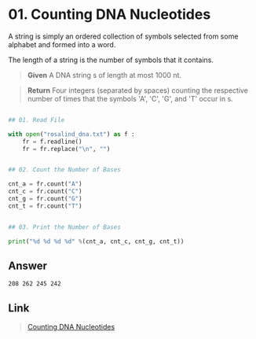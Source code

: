# 01. Counting DNA Nucleotides

A string is simply an ordered collection of symbols selected from some alphabet and formed into a word.

The length of a string is the number of symbols that it contains.



> **Given**
> A DNA string s of length at most 1000 nt.

> **Return**
> Four integers (separated by spaces) counting the respective number of times that the symbols 
'A', 'C', 'G', and 'T' occur in s.
 
```python

## 01. Read File

with open("rosalind_dna.txt") as f :
	fr = f.readline()
	fr = fr.replace("\n", "")


## 02. Count the Number of Bases

cnt_a = fr.count("A")
cnt_c = fr.count("C")
cnt_g = fr.count("G")
cnt_t = fr.count("T")


## 03. Print the Number of Bases

print("%d %d %d %d" %(cnt_a, cnt_c, cnt_g, cnt_t))
```

## Answer

~~~
208 262 245 242
~~~


## Link

> [Counting DNA Nucleotides](http://rosalind.info/problems/dna/)
